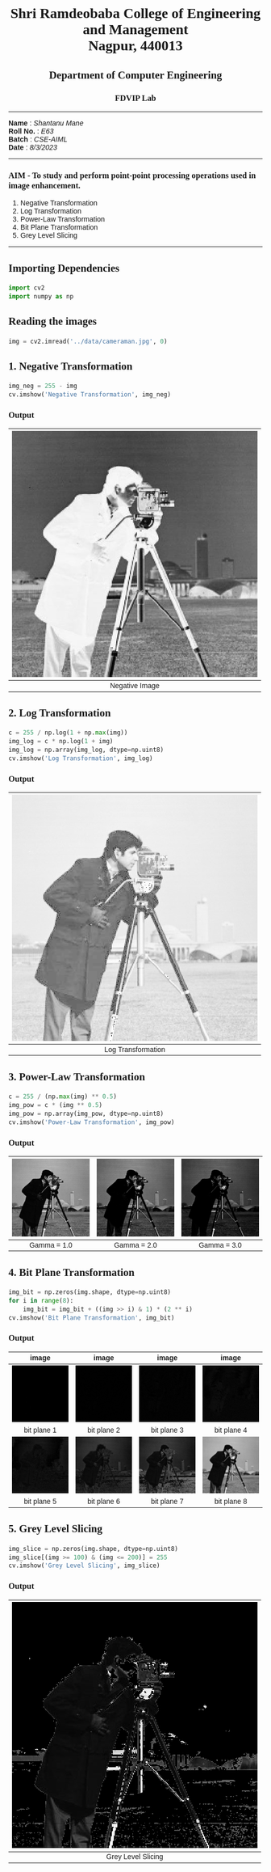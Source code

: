 <style>
h1, h2, h3
{
font-family: "Inria Serif", Times, serif;
    font-variant-ligatures: common-ligatures;
}

body{
    font-family: "IBM Plex Sans", sans-serif;
    font-variant-ligatures: common-ligatures;
}
</style>

# <center>Shri Ramdeobaba College of Engineering and Management<br>Nagpur, 440013</center>

## <center>Department of Computer Engineering</center>

### <center>FDVIP Lab</center>

---

**Name** : _Shantanu Mane_<br>
**Roll No.** : _E63_<br>
**Batch** : _CSE-AIML_<br>
**Date** : _8/3/2023_<br>

---

### AIM - To study and perform point-point processing operations used in image enhancement.

1. Negative Transformation
2. Log Transformation
3. Power-Law Transformation
4. Bit Plane Transformation
5. Grey Level Slicing

---

## Importing Dependencies

```python
import cv2
import numpy as np
```

## Reading the images

```python
img = cv2.imread('../data/cameraman.jpg', 0)
```

## 1. Negative Transformation

```python
img_neg = 255 - img
cv.imshow('Negative Transformation', img_neg)
```

### Output

| ![](../data/neg.png) |
|:--------------------:|
|    Negative Image    |

## 2. Log Transformation

```python
c = 255 / np.log(1 + np.max(img))
img_log = c * np.log(1 + img)
img_log = np.array(img_log, dtype=np.uint8)
cv.imshow('Log Transformation', img_log)
```

### Output

| ![](../data/log.png) |
|:--------------------:|
|  Log Transformation  |

## 3. Power-Law Transformation

```python
c = 255 / (np.max(img) ** 0.5)
img_pow = c * (img ** 0.5)
img_pow = np.array(img_pow, dtype=np.uint8)
cv.imshow('Power-Law Transformation', img_pow)
```

### Output

| ![](../data/gamma1.png) | ![](../data/gamma2.png) | ![](../data/gamma3.png) |
|:-----------------------:|:-----------------------:|:-----------------------:|
|       Gamma = 1.0       |       Gamma = 2.0       |       Gamma = 3.0       |

## 4. Bit Plane Transformation

```python
img_bit = np.zeros(img.shape, dtype=np.uint8)
for i in range(8):
    img_bit = img_bit + ((img >> i) & 1) * (2 ** i)
cv.imshow('Bit Plane Transformation', img_bit)
```

### Output

|            image            |            image            |            image            |            image            |
|:---------------------------:|:---------------------------:|:---------------------------:|:---------------------------:|
| ![](../data/bitplane-0.png) | ![](../data/bitplane-1.png) | ![](../data/bitplane-2.png) | ![](../data/bitplane-3.png) |
|         bit plane 1         |         bit plane 2         |         bit plane 3         |         bit plane 4         |
| ![](../data/bitplane-4.png) | ![](../data/bitplane-5.png) | ![](../data/bitplane-6.png) | ![](../data/bitplane-7.png) |
|         bit plane 5         |         bit plane 6         |         bit plane 7         |         bit plane 8         |

## 5. Grey Level Slicing

```python
img_slice = np.zeros(img.shape, dtype=np.uint8)
img_slice[(img >= 100) & (img <= 200)] = 255
cv.imshow('Grey Level Slicing', img_slice)
```

### Output

| ![](../data/gl.png) |
|:-------------------:|
| Grey Level Slicing  |